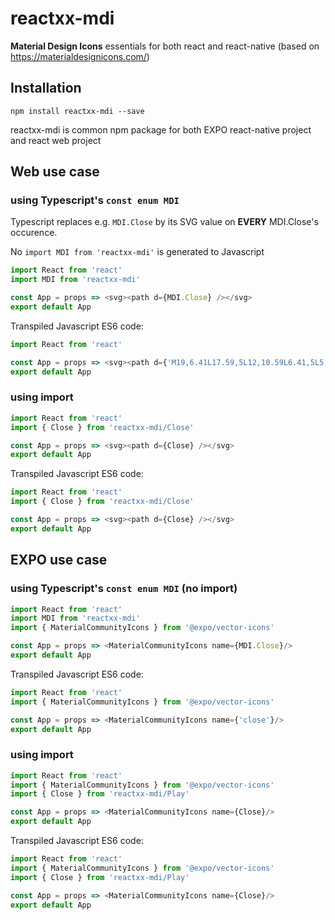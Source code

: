 # reactxx-mdi
**Material Design Icons** essentials for both react and react-native (based on https://materialdesignicons.com/)


## Installation

```npm install reactxx-mdi --save```

reactxx-mdi is common npm package for both EXPO react-native project and react web project

## Web use case 

### using Typescript's ```const enum MDI```
Typescript replaces e.g. ```MDI.Close``` by its SVG value on **EVERY** MDI.Close's occurence.

No ```import MDI from 'reactxx-mdi'``` is generated to Javascript 

```typescript
import React from 'react'
import MDI from 'reactxx-mdi'

const App = props => <svg><path d={MDI.Close} /></svg>
export default App
```

Transpiled Javascript ES6 code:
```javascript
import React from 'react'

const App = props => <svg><path d={'M19,6.41L17.59,5L12,10.59L6.41,5L5,6.41L10.59,12L5,17.59L6.41,19L12,13.41L17.59,19L19,17.59L13.41,12L19,6.41Z'} /></svg>
export default App
```

### using import
```typescript
import React from 'react'
import { Close } from 'reactxx-mdi/Close'

const App = props => <svg><path d={Close} /></svg>
export default App
```

Transpiled Javascript ES6 code:
```javascript
import React from 'react'
import { Close } from 'reactxx-mdi/Close'

const App = props => <svg><path d={Close} /></svg>
export default App
```

## EXPO use case 

### using Typescript's ```const enum MDI``` (no import)
```typescript
import React from 'react'
import MDI from 'reactxx-mdi'
import { MaterialCommunityIcons } from '@expo/vector-icons'

const App = props => <MaterialCommunityIcons name={MDI.Close}/>
export default App
```

Transpiled Javascript ES6 code:
```javascript
import React from 'react'
import { MaterialCommunityIcons } from '@expo/vector-icons'

const App = props => <MaterialCommunityIcons name={'close'}/>
export default App
```

### using import
```typescript
import React from 'react'
import { MaterialCommunityIcons } from '@expo/vector-icons'
import { Close } from 'reactxx-mdi/Play'

const App = props => <MaterialCommunityIcons name={Close}/>
export default App
```

Transpiled Javascript ES6 code:
```javascript
import React from 'react'
import { MaterialCommunityIcons } from '@expo/vector-icons'
import { Close } from 'reactxx-mdi/Play'

const App = props => <MaterialCommunityIcons name={Close}/>
export default App
```
